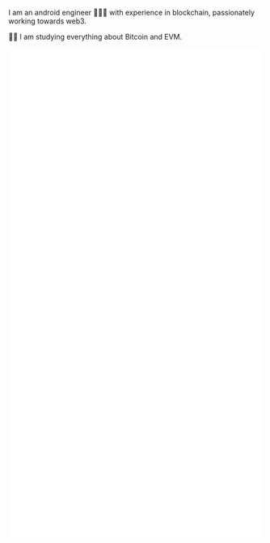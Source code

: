 I am an android engineer 👨🏻‍💻 with experience in blockchain, passionately working towards web3.


🙇🏻 I am studying everything about Bitcoin and EVM.


![Metrics](/github-metrics.svg)